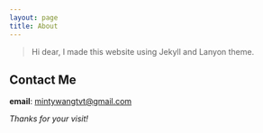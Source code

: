 ```yaml
---
layout: page
title: About
---
```



  > Hi dear, I made this website using Jekyll and Lanyon theme.


## Contact Me

**email**: mintywangtvt@gmail.com

_Thanks for your visit!_

